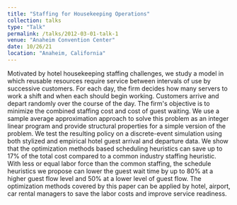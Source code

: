 ```yaml
---
title: "Staffing for Housekeeping Operations"
collection: talks
type: "Talk"
permalink: /talks/2012-03-01-talk-1
venue: "Anaheim Convention Center"
date: 10/26/21
location: "Anaheim, California"
---
```

Motivated by hotel housekeeping staffing challenges, we study a model in which reusable resources require service between intervals of use by successive customers. For each day, the firm decides how many servers to work a shift and when each should begin working. Customers arrive and depart randomly over the course of the day. The firm's objective is to minimize the combined staffing cost and cost of guest waiting.
We use a sample average approximation approach to solve this problem as an integer linear program and provide structural properties for a simple version of the problem. We test the resulting policy on a discrete-event simulation using both stylized and empirical hotel guest arrival and departure data. We show that the optimization methods based scheduling heuristics can save up to 17\% of the total cost compared to a common industry staffing heuristic. With less or equal labor force than the common staffing, the schedule heuristics we propose can lower the guest wait time by up to 80\% at a higher guest flow level and 50\% at a lower level of guest flow.  The optimization methods covered by this paper can be applied by hotel, airport, car rental managers to save the labor costs and improve service readiness.
